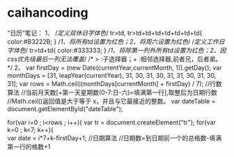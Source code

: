 # caihancoding
“日历”笔记：
1、
/*定义双休日字体色*/
tr>td, tr>td+td+td+td+td+td+td{
    color:#B3222B;
}
/*1、将所有td设置为红色；2、将周六设置为红色*/
/*定义工作日字体色*/
tr>td+td{
    color:#333333;
}
/*1、将除第一列外所有td设置为红色；2、因css优先级最后一列无法覆盖*/
/* > :子选择器；+ :相邻选择器,前者兄，后者弟。*/
2、
var firstDay = (new Date(currentYear,currentMonth, 1)).getDay();
var monthDays = [31, leapYear(currentYear), 31, 30, 31, 30, 31, 31, 30, 31, 30, 31];
var rows =  Math.ceil((monthDays[currentMonth] + firstDay) / 7);   //行数算法
//当前月天数[+第一天星期数(0-7:日-六)=填满第一行],取整后为日期行数
//Math.ceil()返回值是大于等于 x，并且与它最接近的整数。
var dateTable = document.getElementById("dateTable");

for(var i=0 ; i<rows ; i++){ 
    var tr = document.createElement("tr");
    for(var k=0 ; k<7; k++){  
        var date = i*7+k-firstDay+1;    //日期算法
        //日期数=到日期前一个的总格数-填满第一行的格数+1
